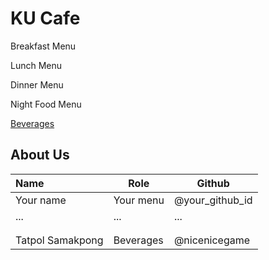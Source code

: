# KU Cafe

Breakfast Menu

Lunch Menu

Dinner Menu

Night Food Menu

[Beverages](Menu.md#-beverages)

## About Us

| Name      | Role      | Github   |
|:----------|-----------|----------|
| Your name | Your menu | @your_github_id |
| ...       | ...       | ...      |
|           |           |          |
|           |           |          |
| Tatpol Samakpong | Beverages | @nicenicegame |